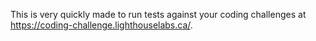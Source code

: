 This is very quickly made to run tests against your coding challenges at https://coding-challenge.lighthouselabs.ca/.
